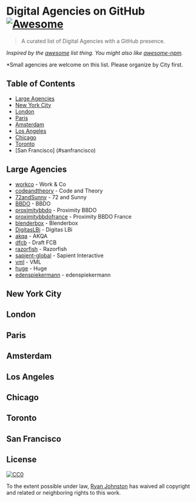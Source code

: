 # Digital Agencies on GitHub [![Awesome](https://cdn.rawgit.com/sindresorhus/awesome/d7305f38d29fed78fa85652e3a63e154dd8e8829/media/badge.svg)](https://github.com/sindresorhus/awesome)

> A curated list of Digital Agencies with a GitHub presence.

*Inspired by the [awesome](https://github.com/sindresorhus/awesome) list thing. You might also like [awesome-npm](https://github.com/sindresorhus/awesome-npm).*

*Small agencies are welcome on this list. Please organize by City first.

## Table of Contents

- [Large Agencies](#large-agencies)
- [New York City](#new-york-city)
- [London](#london)
- [Paris](#paris)
- [Amsterdam](#amsterdam)
- [Los Angeles](#los-angeles)
- [Chicago](#chicago)
- [Toronto](#toronto)
- [San Francisco] (#sanfrancisco)

## Large Agencies

- [workco](https://github.com/workco) - Work & Co
- [codeandtheory](https://github.com/codeandtheory) - Code and Theory
- [72andSunny](https://github.com/72andSunny) - 72 and Sunny
- [BBDO](https://github.com/BBDO) - BBDO
- [proximitybbdo](https://github.com/proximitybbdo) - Proximity BBDO
- [proximitybbdofrance](https://github.com/proximitybbdofrance) - Proximity BBDO France
- [blenderbox](https://github.com/blenderbox) - Blenderbox
- [DigitasLBi](https://github.com/DigitasLBi) - Digitas LBi
- [akqa](https://github.com/akqa) - AKQA
- [dfcb](http://dfcb.github.io/) - Draft FCB
- [razorfish](https://github.com/razorfish) - Razorfish
- [sapient-global](https://github.com/sapient-global) - Sapient Interactive
- [vml](https://github.com/vml) - VML
- [huge](https://github.com/hugeinc) - Huge
- [edenspiekermann](https://github.com/edenspiekermann) - edenspiekermann

## New York City

## London

## Paris

## Amsterdam

## Los Angeles

## Chicago

## Toronto

## San Francisco



## License

[![CC0](http://mirrors.creativecommons.org/presskit/buttons/88x31/svg/cc-zero.svg)](https://creativecommons.org/publicdomain/zero/1.0/)

To the extent possible under law, [Ryan Johnston](https://github.com/ryanjohnston) has waived all copyright and related or neighboring rights to this work.
